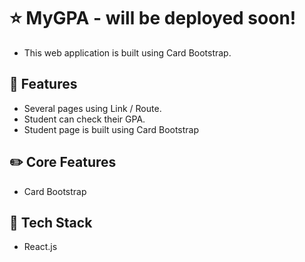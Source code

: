 # ⭐ MyGPA - will be deployed soon!
- This web application is built using Card Bootstrap. <br> 

## 🌱 Features 
- Several pages using Link / Route. 
- Student can check their GPA.
- Student page is built using Card Bootstrap
## ✏️ Core Features
- Card Bootstrap

## 📌 Tech Stack
- React.js